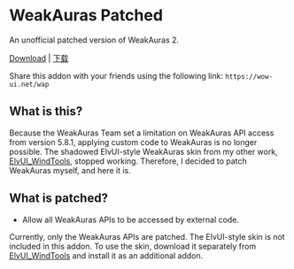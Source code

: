 # WeakAuras Patched

An unofficial patched version of WeakAuras 2.

[Download](https://github.com/fang2hou/WeakAurasPatched/wiki/Download) | [下载](https://github.com/fang2hou/WeakAurasPatched/wiki/%E4%B8%8B%E8%BD%BD)

Share this addon with your friends using the following link:
`https://wow-ui.net/wap`

## What is this?

Because the WeakAuras Team set a limitation on WeakAuras API access from version 5.8.1, applying custom code to WeakAuras is no longer possible. The shadowed ElvUI-style WeakAuras skin from my other work, [ElvUI_WindTools](https://github.com/fang2hou/ElvUI_WindTools), stopped working. Therefore, I decided to patch WeakAuras myself, and here it is.

## What is patched?

- Allow all WeakAuras APIs to be accessed by external code.

Currently, only the WeakAuras APIs are patched. The ElvUI-style skin is not included in this addon. To use the skin, download it separately from [ElvUI_WindTools](https://github.com/fang2hou/ElvUI_WindTools) and install it as an additional addon.
